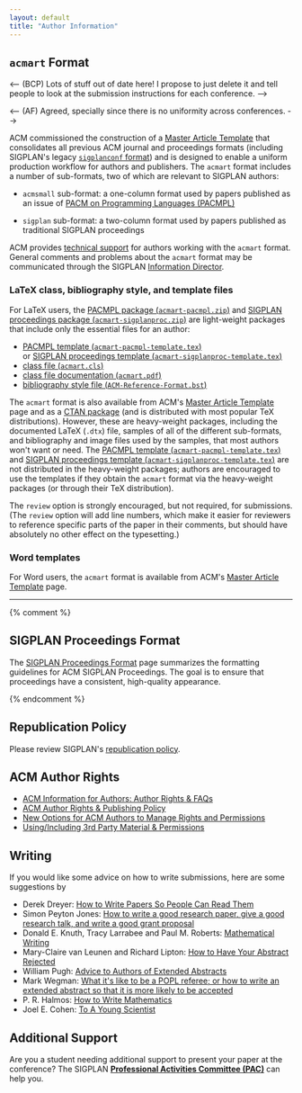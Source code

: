 ```yaml
---
layout: default
title: "Author Information"
---
```


## `acmart` Format

<-- (BCP) Lots of stuff out of date here!  I propose to just delete it and tell people to look at the submission instructions for each conference. -->

<-- (AF) Agreed, specially since there is no uniformity across conferences. -->

ACM commissioned the construction of a [Master Article
Template](http://www.acm.org/publications/proceedings-template) that
consolidates all previous ACM journal and proceedings formats
(including SIGPLAN's legacy [`sigplanconf` format](/Resources/LaTeXClassFile)) and
is designed to enable a uniform production workflow for authors and
publishers.  The `acmart` format includes a number of sub-formats, two
of which are relevant to SIGPLAN authors:

 * `acmsmall` sub-format: a one-column format used by papers published
   as an issue of [PACM on Programming Languages
   (PACMPL)](http://pacmpl.acm.org)

 * `sigplan` sub-format: a two-column format used by papers published
   as traditional SIGPLAN proceedings

ACM provides [technical
support](http://www.acm.org/publications/proceedings-template#h-technical-support)
for authors working with the `acmart` format.  General comments and
problems about the `acmart` format may be communicated through the
SIGPLAN [Information
Director](mailto:infodir_sigplan@acm.org?subject=ACM%20acmart%20format).

### LaTeX class, bibliography style, and template files

For LaTeX users, the [PACMPL package
(`acmart-pacmpl.zip`)](/sites/default/files/acmart/current/acmart-pacmpl.zip)
and [SIGPLAN proceedings package
(`acmart-sigplanproc.zip`)](/sites/default/files/acmart/current/acmart-sigplanproc.zip)
are light-weight packages that include only the essential files for an
author:

 * [PACMPL template (`acmart-pacmpl-template.tex`)](/sites/default/files/acmart/current/acmart-pacmpl-template.tex)  
   or [SIGPLAN proceedings template (`acmart-sigplanproc-template.tex`)](/sites/default/files/acmart/current/acmart-sigplanproc-template.tex)
 * [class file (`acmart.cls`)](/sites/default/files/acmart/current/acmart.cls)
 * [class file documentation (`acmart.pdf`)](/sites/default/files/acmart/current/acmart.pdf)
 * [bibliography style file (`ACM-Reference-Format.bst`)](/sites/default/files/acmart/current/ACM-Reference-Format.bst)

The `acmart` format is also available from ACM's [Master Article
Template](http://www.acm.org/publications/proceedings-template) page
and as a [CTAN package](http://ctan.org/pkg/acmart) (and is
distributed with most popular TeX distributions).  However, these are
heavy-weight packages, including the documented LaTeX (`.dtx`) file,
samples of all of the different sub-formats, and bibliography and
image files used by the samples, that most authors won't want or need.
The [PACMPL template
(`acmart-pacmpl-template.tex`)](/sites/default/files/acmart/current/acmart-pacmpl-template.tex)
and [SIGPLAN proceedings template
(`acmart-sigplanproc-template.tex`)](/sites/default/files/acmart/current/acmart-sigplanproc-template.tex)
are not distributed in the heavy-weight packages; authors are
encouraged to use the templates if they obtain the `acmart` format via
the heavy-weight packages (or through their TeX distribution).

The `review` option is strongly encouraged, but not required, for
submissions. (The `review` option will add line numbers, which make it
easier for reviewers to reference specific parts of the paper in their
comments, but should have absolutely no other effect on the
typesetting.)

### Word templates

For Word users, the `acmart` format is available from ACM's [Master
Article
Template](http://www.acm.org/publications/proceedings-template) page.

- - -

{% comment %}

## SIGPLAN Proceedings Format

The [SIGPLAN Proceedings Format](/Resources/ProceedingsFormat) page
summarizes the formatting guidelines for ACM SIGPLAN Proceedings.  The
goal is to ensure that proceedings have a consistent, high-quality
appearance.

{% endcomment %}

## Republication Policy

Please review SIGPLAN's
[republication policy](/Resources/Policies/Republication).

## ACM Author Rights

* [ACM Information for Authors: Author Rights & FAQs](http://authors.acm.org/main.html)
* [ACM Author Rights & Publishing Policy](http://www.acm.org/publications/policies/copyright_policy) 
* [New Options for ACM Authors to Manage Rights and Permissions](http://www.acm.org/news/featured/author-rights-management)
* [Using/Including 3rd Party Material & Permissions](http://www.acm.org/publications/third-party-material)

## Writing

If you would like some advice on how to write submissions, here are
some suggestions by

-   Derek Dreyer:
    [How to Write Papers So People Can Read Them](https://www.youtube.com/watch?v=L_6xoMjFr70)
-   Simon Peyton Jones:
    [How to write a good research paper, give a good research talk, and write a good grant proposal](http://research.microsoft.com/~simonpj/papers/giving-a-talk/giving-a-talk.htm)
-   Donald E. Knuth, Tracy Larrabee and Paul M. Roberts:
    [Mathematical Writing](http://tex.loria.fr/typographie/mathwriting.pdf)
-   Mary-Claire van Leunen and Richard Lipton:
    [How to Have Your Abstract Rejected](/Resources/Advice/VanLeunen-Lipton)
-   William Pugh:
    [Advice to Authors of Extended Abstracts](/Resources/Advice/Pugh)
-   Mark Wegman:
    [What it's like to be a POPL referee; or how to write an extended abstract so that it is more likely to be accepted](http://doi.acm.org/10.1145/14947.14955)
-   P. R. Halmos:
    [How to Write Mathematics](http://www.stat.rice.edu/~riedi/Halmos.html)
-   Joel E. Cohen:
    [To A Young Scientist](/Resources/Advice/Cohen)

## Additional Support

Are you a student needing additional support to present your paper
at the conference? The SIGPLAN
**[Professional Activities Committee (PAC)](/PAC)** can help you.

